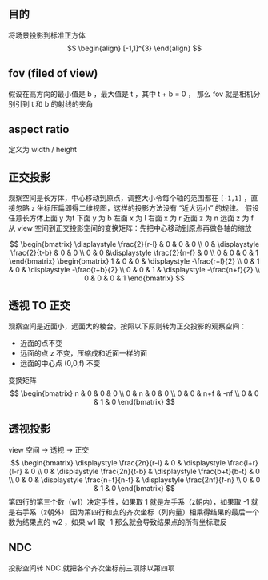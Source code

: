 ## 目的

将场景投影到标准正方体
$$
\begin{align}
[-1,1]^{3}
\end{align}
$$


## fov (filed of view)

假设在高方向的最小值是 b ，最大值是 t ，其中 t + b = 0 ， 那么 fov 就是相机分别引到 t 和 b 的射线的夹角

## aspect ratio

定义为 width / height


## 正交投影

观察空间是长方体，中心移动到原点，调整大小令每个轴的范围都在 `[-1,1]` ，直接忽略 `z` 坐标压扁即得二维视图，这样的投影方法没有 “近大远小” 的规律。
假设任意长方体上面 y 为t 下面 y 为 b 左面 x 为 l 右面 x 为 r 近面 z 为 n 远面 z 为 f  从 view 空间到正交投影空间的变换矩阵：先把中心移动到原点再做各轴的缩放

$$
\begin{bmatrix}
\displaystyle \frac{2}{r-l} & 0 & 0 & 0 \\
0 & \displaystyle \frac{2}{t-b} & 0 & 0 \\
0 & 0 &\displaystyle \frac{2}{n-f} & 0 \\
0 & 0 & 0 & 1 
\end{bmatrix} \begin{bmatrix}
1 & 0 & 0 & \displaystyle -\frac{r+l}{2} \\
0 & 1 & 0 & \displaystyle -\frac{t+b}{2} \\
0 & 0 & 1 & \displaystyle  -\frac{n+f}{2}  \\
0 & 0 & 0 & 1
\end{bmatrix}
$$




## 透视 TO 正交

观察空间是近面小，远面大的棱台。按照以下原则转为正交投影的观察空间：
- 近面的点不变
- 远面的点 z 不变，压缩成和近面一样的面
- 远面的中心点 (0,0,f) 不变

变换矩阵
$$
\begin{bmatrix}
n & 0 & 0 & 0 \\
0 & n & 0 & 0 \\
0 & 0 & n+f & -nf \\
0 & 0 & 1 & 0
\end{bmatrix}
$$

## 透视投影

view 空间 -> 透视 -> 正交 
$$
\begin{bmatrix}
\displaystyle \frac{2n}{r-l} & 0 & \displaystyle \frac{l+r}{l-r} & 0 \\
0 & \displaystyle \frac{2n}{t-b} & \displaystyle \frac{b+t}{b-t} & 0 \\
0 & 0 & \displaystyle \frac{n+f}{n-f} & \displaystyle \frac{2nf}{f-n} \\
0 & 0 & 1 & 0
\end{bmatrix}
$$
第四行的第三个数（w1）决定手性，如果取 1 就是左手系（z朝内），如果取 -1 就是右手系（z朝外） 因为第四行和点的齐次坐标（列向量）相乘得结果的最后一个数为结果点的 w2 ，如果 w1 取 -1 那么就会导致结果点的所有坐标取反

## NDC
投影空间转 NDC 就把各个齐次坐标前三项除以第四项